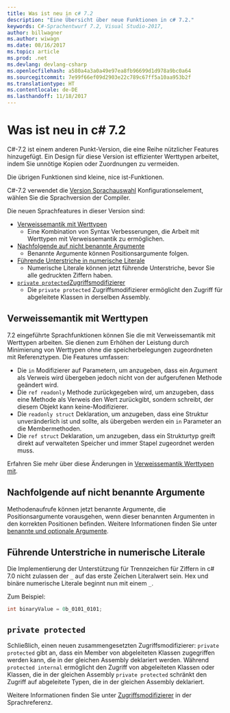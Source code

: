 ```yaml
---
title: Was ist neu in c# 7.2
description: "Eine Übersicht über neue Funktionen in c# 7.2."
keywords: C#-Sprachentwurf 7.2, Visual Studio-2017,
author: billwagner
ms.author: wiwagn
ms.date: 08/16/2017
ms.topic: article
ms.prod: .net
ms.devlang: devlang-csharp
ms.openlocfilehash: a580a4a3a0a49e97ea8fb96699d1d978a9bc0a64
ms.sourcegitcommit: 7e99f66ef09d2903e22c789c67ff5a10aa953b2f
ms.translationtype: HT
ms.contentlocale: de-DE
ms.lasthandoff: 11/18/2017
---
```

# <a name="whats-new-in-c-72"></a>Was ist neu in c# 7.2

C#-7.2 ist einem anderen Punkt-Version, die eine Reihe nützlicher Features hinzugefügt.
Ein Design für diese Version ist effizienter Werttypen arbeitet, indem Sie unnötige Kopien oder Zuordnungen zu vermeiden. 

Die übrigen Funktionen sind kleine, nice ist-Funktionen.

C#-7.2 verwendet die [Version Sprachauswahl](csharp-7-1.md#language-version-selection) Konfigurationselement, wählen Sie die Sprachversion der Compiler.

Die neuen Sprachfeatures in dieser Version sind:

* [Verweissemantik mit Werttypen](#reference-semantics-with-value-types)
  - Eine Kombination von Syntax Verbesserungen, die Arbeit mit Werttypen mit Verweissemantik zu ermöglichen.
* [Nachfolgende auf nicht benannte Argumente](#non-trailing-named-arguments)
  - Benannte Argumente können Positionsargumente folgen.
* [Führende Unterstriche in numerische Literale](#leading-underscores-in-numeric-literals)
  - Numerische Literale können jetzt führende Unterstriche, bevor Sie alle gedruckten Ziffern haben.
* [`private protected`Zugriffsmodifizierer](#private-protected)
  - Die `private protected` Zugriffsmodifizierer ermöglicht den Zugriff für abgeleitete Klassen in derselben Assembly.

## <a name="reference-semantics-with-value-types"></a>Verweissemantik mit Werttypen

7.2 eingeführte Sprachfunktionen können Sie die mit Verweissemantik mit Werttypen arbeiten. Sie dienen zum Erhöhen der Leistung durch Minimierung von Werttypen ohne die speicherbelegungen zugeordneten mit Referenztypen. Die Features umfassen:

 - Die `in` Modifizierer auf Parametern, um anzugeben, dass ein Argument als Verweis wird übergeben jedoch nicht von der aufgerufenen Methode geändert wird.
 - Die `ref readonly` Methode zurückgegeben wird, um anzugeben, dass eine Methode als Verweis den Wert zurückgibt, sondern schreibt, der diesem Objekt kann keine-Modifizierer.
 - Die `readonly struct` Deklaration, um anzugeben, dass eine Struktur unveränderlich ist und sollte, als übergeben werden ein `in` Parameter an die Membermethoden.
 - Die `ref struct` Deklaration, um anzugeben, dass ein Strukturtyp greift direkt auf verwalteten Speicher und immer Stapel zugeordnet werden muss.

Erfahren Sie mehr über diese Änderungen in [Verweissemantik Werttypen mit](../reference-semantics-with-value-types.md).

## <a name="non-trailing-named-arguments"></a>Nachfolgende auf nicht benannte Argumente

Methodenaufrufe können jetzt benannte Argumente, die Positionsargumente vorausgehen, wenn dieser benannten Argumenten in den korrekten Positionen befinden. Weitere Informationen finden Sie unter [benannte und optionale Argumente](../programming-guide/classes-and-structs/named-and-optional-arguments.md).

## <a name="leading-underscores-in-numeric-literals"></a>Führende Unterstriche in numerische Literale

Die Implementierung der Unterstützung für Trennzeichen für Ziffern in c# 7.0 nicht zulassen der `_` auf das erste Zeichen Literalwert sein. Hex und binäre numerische Literale beginnt nun mit einem `_`. 

Zum Beispiel:

```csharp
int binaryValue = 0b_0101_0101;
```

## `private protected`

Schließlich, einen neuen zusammengesetzten Zugriffsmodifizierer: `private protected` gibt an, dass ein Member von abgeleiteten Klassen zugegriffen werden kann, die in der gleichen Assembly deklariert werden. Während `protected internal` ermöglicht den Zugriff von abgeleiteten Klassen oder Klassen, die in der gleichen Assembly `private protected` schränkt den Zugriff auf abgeleitete Typen, die in der gleichen Assembly deklariert.

Weitere Informationen finden Sie unter [Zugriffsmodifizierer](../language-reference/keywords/access-modifiers.md) in der Sprachreferenz.
